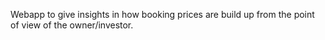 Webapp to give insights in how booking prices are build up from the point of view of the owner/investor.